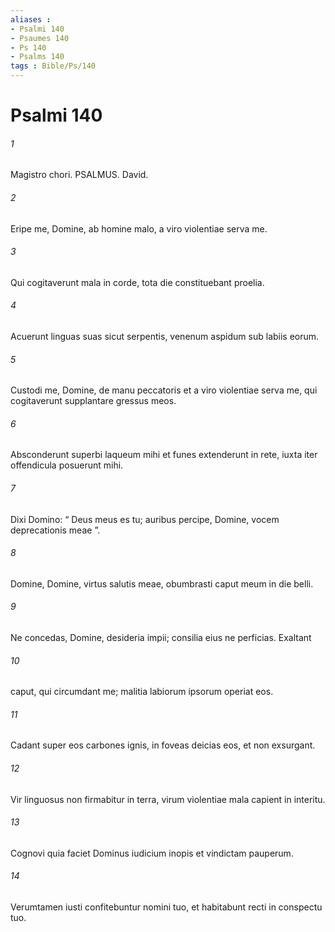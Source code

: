 ```yaml
---
aliases : 
- Psalmi 140
- Psaumes 140
- Ps 140
- Psalms 140
tags : Bible/Ps/140
---
```


# Psalmi 140

###### 1
Magistro chori. PSALMUS. David.
###### 2
Eripe me, Domine, ab homine malo, a viro violentiae serva me.
###### 3
Qui cogitaverunt mala in corde, tota die constituebant proelia.
###### 4
Acuerunt linguas suas sicut serpentis, venenum aspidum sub labiis eorum.
###### 5
Custodi me, Domine, de manu peccatoris et a viro violentiae serva me, qui cogitaverunt supplantare gressus meos.
###### 6
Absconderunt superbi laqueum mihi et funes extenderunt in rete, iuxta iter offendicula posuerunt mihi.
###### 7
Dixi Domino: “ Deus meus es tu; auribus percipe, Domine, vocem deprecationis meae ”.
###### 8
Domine, Domine, virtus salutis meae, obumbrasti caput meum in die belli.
###### 9
Ne concedas, Domine, desideria impii; consilia eius ne perficias. Exaltant 
###### 10
caput, qui circumdant me; malitia labiorum ipsorum operiat eos.
###### 11
Cadant super eos carbones ignis, in foveas deicias eos, et non exsurgant.
###### 12
Vir linguosus non firmabitur in terra, virum violentiae mala capient in interitu.
###### 13
Cognovi quia faciet Dominus iudicium inopis et vindictam pauperum.
###### 14
Verumtamen iusti confitebuntur nomini tuo, et habitabunt recti in conspectu tuo.
